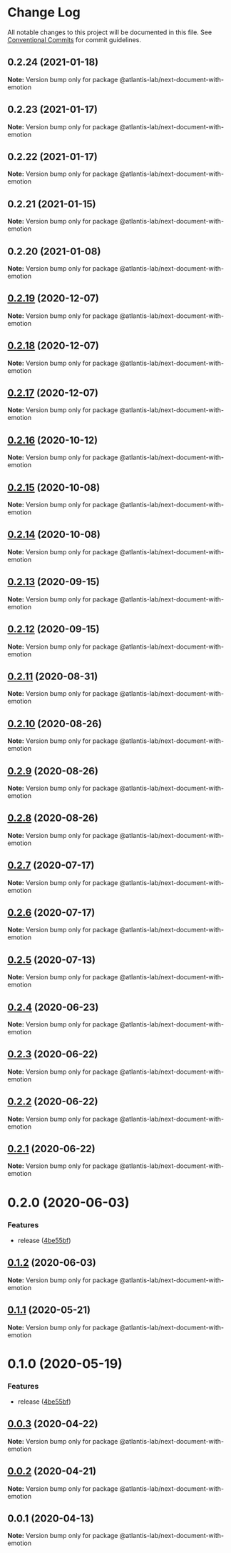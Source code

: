 # Change Log

All notable changes to this project will be documented in this file.
See [Conventional Commits](https://conventionalcommits.org) for commit guidelines.

## 0.2.24 (2021-01-18)

**Note:** Version bump only for package @atlantis-lab/next-document-with-emotion





## 0.2.23 (2021-01-17)

**Note:** Version bump only for package @atlantis-lab/next-document-with-emotion





## 0.2.22 (2021-01-17)

**Note:** Version bump only for package @atlantis-lab/next-document-with-emotion





## 0.2.21 (2021-01-15)

**Note:** Version bump only for package @atlantis-lab/next-document-with-emotion





## 0.2.20 (2021-01-08)

**Note:** Version bump only for package @atlantis-lab/next-document-with-emotion





## [0.2.19](https://github.com/Atlantis-Lab/nextjs/compare/@atlantis-lab/next-document-with-emotion@0.2.18...@atlantis-lab/next-document-with-emotion@0.2.19) (2020-12-07)

**Note:** Version bump only for package @atlantis-lab/next-document-with-emotion





## [0.2.18](https://github.com/Atlantis-Lab/nextjs/compare/@atlantis-lab/next-document-with-emotion@0.2.17...@atlantis-lab/next-document-with-emotion@0.2.18) (2020-12-07)

**Note:** Version bump only for package @atlantis-lab/next-document-with-emotion





## [0.2.17](https://github.com/Atlantis-Lab/nextjs/compare/@atlantis-lab/next-document-with-emotion@0.2.16...@atlantis-lab/next-document-with-emotion@0.2.17) (2020-12-07)

**Note:** Version bump only for package @atlantis-lab/next-document-with-emotion





## [0.2.16](https://github.com/Atlantis-Lab/nextjs/compare/@atlantis-lab/next-document-with-emotion@0.2.15...@atlantis-lab/next-document-with-emotion@0.2.16) (2020-10-12)

**Note:** Version bump only for package @atlantis-lab/next-document-with-emotion





## [0.2.15](https://github.com/Atlantis-Lab/nextjs/compare/@atlantis-lab/next-document-with-emotion@0.2.14...@atlantis-lab/next-document-with-emotion@0.2.15) (2020-10-08)

**Note:** Version bump only for package @atlantis-lab/next-document-with-emotion





## [0.2.14](https://github.com/Atlantis-Lab/nextjs/compare/@atlantis-lab/next-document-with-emotion@0.2.13...@atlantis-lab/next-document-with-emotion@0.2.14) (2020-10-08)

**Note:** Version bump only for package @atlantis-lab/next-document-with-emotion





## [0.2.13](https://github.com/Atlantis-Lab/nextjs/compare/@atlantis-lab/next-document-with-emotion@0.2.12...@atlantis-lab/next-document-with-emotion@0.2.13) (2020-09-15)

**Note:** Version bump only for package @atlantis-lab/next-document-with-emotion





## [0.2.12](https://github.com/Atlantis-Lab/nextjs/compare/@atlantis-lab/next-document-with-emotion@0.2.11...@atlantis-lab/next-document-with-emotion@0.2.12) (2020-09-15)

**Note:** Version bump only for package @atlantis-lab/next-document-with-emotion





## [0.2.11](https://github.com/Atlantis-Lab/nextjs/compare/@atlantis-lab/next-document-with-emotion@0.2.10...@atlantis-lab/next-document-with-emotion@0.2.11) (2020-08-31)

**Note:** Version bump only for package @atlantis-lab/next-document-with-emotion





## [0.2.10](https://github.com/Atlantis-Lab/nextjs/compare/@atlantis-lab/next-document-with-emotion@0.2.9...@atlantis-lab/next-document-with-emotion@0.2.10) (2020-08-26)

**Note:** Version bump only for package @atlantis-lab/next-document-with-emotion





## [0.2.9](https://github.com/Atlantis-Lab/nextjs/compare/@atlantis-lab/next-document-with-emotion@0.2.8...@atlantis-lab/next-document-with-emotion@0.2.9) (2020-08-26)

**Note:** Version bump only for package @atlantis-lab/next-document-with-emotion





## [0.2.8](https://github.com/Atlantis-Lab/nextjs/compare/@atlantis-lab/next-document-with-emotion@0.2.7...@atlantis-lab/next-document-with-emotion@0.2.8) (2020-08-26)

**Note:** Version bump only for package @atlantis-lab/next-document-with-emotion





## [0.2.7](https://github.com/Atlantis-Lab/nextjs/compare/@atlantis-lab/next-document-with-emotion@0.2.6...@atlantis-lab/next-document-with-emotion@0.2.7) (2020-07-17)

**Note:** Version bump only for package @atlantis-lab/next-document-with-emotion





## [0.2.6](https://github.com/Atlantis-Lab/nextjs/compare/@atlantis-lab/next-document-with-emotion@0.2.5...@atlantis-lab/next-document-with-emotion@0.2.6) (2020-07-17)

**Note:** Version bump only for package @atlantis-lab/next-document-with-emotion





## [0.2.5](https://github.com/Atlantis-Lab/nextjs/compare/@atlantis-lab/next-document-with-emotion@0.2.4...@atlantis-lab/next-document-with-emotion@0.2.5) (2020-07-13)

**Note:** Version bump only for package @atlantis-lab/next-document-with-emotion





## [0.2.4](https://github.com/Atlantis-Lab/nextjs/compare/@atlantis-lab/next-document-with-emotion@0.2.3...@atlantis-lab/next-document-with-emotion@0.2.4) (2020-06-23)

**Note:** Version bump only for package @atlantis-lab/next-document-with-emotion





## [0.2.3](https://github.com/Atlantis-Lab/nextjs/compare/@atlantis-lab/next-document-with-emotion@0.2.2...@atlantis-lab/next-document-with-emotion@0.2.3) (2020-06-22)

**Note:** Version bump only for package @atlantis-lab/next-document-with-emotion





## [0.2.2](https://github.com/Atlantis-Lab/nextjs/compare/@atlantis-lab/next-document-with-emotion@0.2.1...@atlantis-lab/next-document-with-emotion@0.2.2) (2020-06-22)

**Note:** Version bump only for package @atlantis-lab/next-document-with-emotion





## [0.2.1](https://github.com/Atlantis-Lab/nextjs/compare/@atlantis-lab/next-document-with-emotion@0.2.0...@atlantis-lab/next-document-with-emotion@0.2.1) (2020-06-22)

**Note:** Version bump only for package @atlantis-lab/next-document-with-emotion





# 0.2.0 (2020-06-03)


### Features

* release ([4be55bf](https://github.com/Atlantis-Lab/nextjs/commit/4be55bf0cb647444d313752e897280b02fdfffc6))





## [0.1.2](https://github.com/Atlantis-Lab/nextjs/compare/@atlantis-lab/next-document-with-emotion@0.1.1...@atlantis-lab/next-document-with-emotion@0.1.2) (2020-06-03)

**Note:** Version bump only for package @atlantis-lab/next-document-with-emotion

## [0.1.1](https://github.com/Atlantis-Lab/next/compare/@atlantis-lab/next-document-with-emotion@0.1.0...@atlantis-lab/next-document-with-emotion@0.1.1) (2020-05-21)

**Note:** Version bump only for package @atlantis-lab/next-document-with-emotion

# 0.1.0 (2020-05-19)

### Features

- release ([4be55bf](https://github.com/Atlantis-Lab/next/commit/4be55bf0cb647444d313752e897280b02fdfffc6))

## [0.0.3](https://github.com/Atlantis-Lab/next/compare/@atlantis-lab/next-document-with-emotion@0.0.2...@atlantis-lab/next-document-with-emotion@0.0.3) (2020-04-22)

**Note:** Version bump only for package @atlantis-lab/next-document-with-emotion

## [0.0.2](https://github.com/Atlantis-Lab/next/compare/@atlantis-lab/next-document-with-emotion@0.0.1...@atlantis-lab/next-document-with-emotion@0.0.2) (2020-04-21)

**Note:** Version bump only for package @atlantis-lab/next-document-with-emotion

## 0.0.1 (2020-04-13)

**Note:** Version bump only for package @atlantis-lab/next-document-with-emotion
